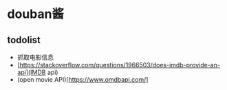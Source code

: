# douban酱

## todolist

- 抓取电影信息
- [https://stackoverflow.com/questions/1966503/does-imdb-provide-an-api](IMDB api)
- (open movie API)[https://www.omdbapi.com/]
